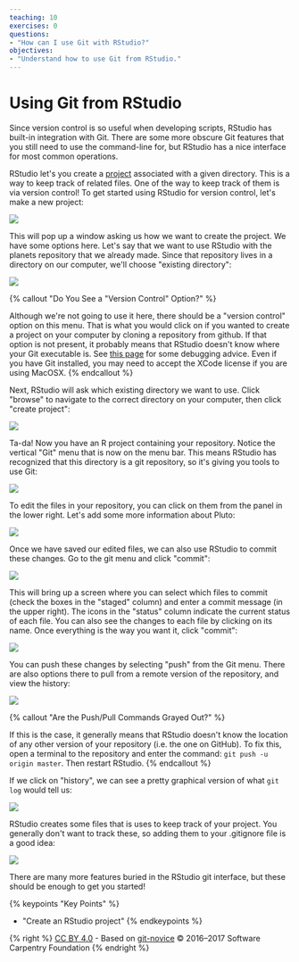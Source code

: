 ```yaml
---
teaching: 10
exercises: 0
questions:
- "How can I use Git with RStudio?"
objectives:
- "Understand how to use Git from RStudio."
---
```

# Using Git from RStudio

Since version control is so useful when developing scripts, RStudio has built-in
integration with Git. There are some more obscure Git features that you still
need to use the command-line for, but RStudio has a nice interface for most
common operations.

RStudio let's you create a [project][rstudio-projects] associated with
a given directory. This is a way to keep track of related files. One
of the way to keep track of them is via version control! To get
started using RStudio for version control, let's make a new project:

![](fig/RStudio_screenshot_newproject.png)

This will pop up a window asking us how we want to create the project. We have
some options here. Let's say that we want to use RStudio with the planets
repository that we already made. Since that repository lives in a directory on
our computer, we'll choose "existing directory":

![](fig/RStudio_screenshot_existingdirectory.png)

{% callout "Do You See a "Version Control" Option?" %}

Although we're not going to use it here, there should be a "version control"
option on this menu. That is what you would click on if you wanted to
create a project on your computer by cloning a repository from github.
If that option is not present, it probably means that RStudio doesn't know
where your Git executable is. See
[this page](https://stat545-ubc.github.io/git03_rstudio-meet-git.html)
for some debugging advice. Even if you have Git installed, you may need
to accept the XCode license if you are using MacOSX.
{% endcallout %}

Next, RStudio will ask which existing directory we want to use. Click "browse"
to navigate to the correct directory on your computer, then click "create
project":

![](fig/RStudio_screenshot_navigateexisting.png)

Ta-da! Now you have an R project containing your repository. Notice the
vertical "Git" menu that is now on the menu bar. This means RStudio has
recognized that this directory is a git repository, so it's giving you tools
to use Git:

![](fig/RStudio_screenshot_afterclone.png)

To edit the files in your repository, you can click on them from the panel in
the lower right. Let's add some more information about Pluto:

![](fig/RStudio_screenshot_editfiles.png)

Once we have saved our edited files, we can also use RStudio to commit these changes. Go to the git menu and click
"commit":

![](fig/RStudio_screenshot_commit.png)

This will bring up a screen where you can select which files to commit (check
the boxes in the "staged" column) and enter a commit message (in the upper
right). The icons in the "status" column indicate the current status of each
file. You can also see the changes to each file by clicking on its name. Once
everything is the way you want it, click "commit":

![](fig/RStudio_screenshot_review.png)

You can push these changes by selecting "push" from the Git menu. There are
also options there to pull from a remote version of the repository, and view
the history:

![](fig/RStudio_screenshot_history.png)

{% callout "Are the Push/Pull Commands Grayed Out?" %}

If this is the case, it generally means that RStudio doesn't know the
location of any other version of your repository (i.e. the one on GitHub).
To fix this, open a terminal to the repository and enter the command:
`git push -u origin master`. Then restart RStudio.
{% endcallout %}

If we click on "history", we can see a pretty graphical version of what
`git log` would tell us:

![](fig/RStudio_screenshot_viewhistory.png)

RStudio creates some files that is uses to keep track of your project. You
generally don't want to track these, so adding them to your .gitignore file
is a good idea:

![](fig/RStudio_screenshot_gitignore.png)

There are many more features buried in the RStudio git interface, but these
should be enough to get you started!

[rstudio-projects]: https://support.rstudio.com/hc/en-us/articles/200526207-Using-Projects


{% keypoints "Key Points" %}
- "Create an RStudio project"
{% endkeypoints %}

{% right %} [CC BY 4.0](https://creativecommons.org/licenses/by/4.0/legalcode) - Based on [git-novice](https://github.com/swcarpentry/git-novice) © 2016–2017 Software Carpentry Foundation {% endright %}
